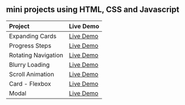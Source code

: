 ## mini projects using HTML, CSS and Javascript

| Project             | Live Demo   |
| :------------------ | ----------- |
| Expanding Cards     | [Live Demo](https://expanding-cards-momcoder.netlify.app)       |
| Progress Steps      | [Live Demo](https://progress-steps-momcoder.netlify.app)        |
| Rotating Navigation | [Live Demo](https://momcoder-rotating-nav.netlify.app)          |
| Blurry Loading      | [Live Demo](https://blurry-loading-momcoder.netlify.app/)       |
| Scroll Animation    | [Live Demo](https://scroll-animation-momcoder.netlify.app/)     |
| Card - Flexbox      | [Live Demo](https://card-flexbox.netlify.app/)                  |
| Modal               | [Live Demo](https://modal-contact.netlify.app/)                  |

